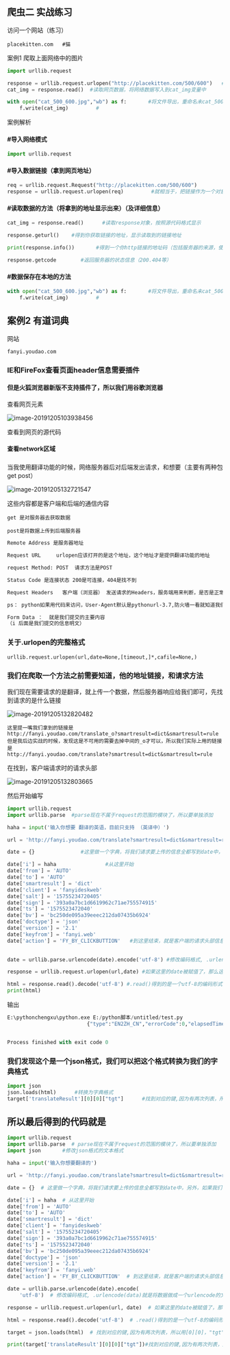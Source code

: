 ## 爬虫二 实战练习



访问一个网站（练习）

```
placekitten.com   #猫
```



案例1 爬取上面网络中的图片

```python
import urllib.request 

response = urllib.request.urlopen("http://placekitten.com/500/600")   #传入我们响应的连接 
cat_img = response.read()  #读取网页数据，将网络数据写入到cat_img变量中

with open("cat_500_600.jpg","wb") as f:       #将文件导出，重命名未cat_500_600 wb模式，到变量f，将f的数据写入到cat_img中
	f.write(cat_img)         #
```

案例解析

####  #导入网络模式

```python
import urllib.request        
```

#### #导入数据链接（拿到网页地址）

```python
req = urllib.request.Request("http://placekitten.com/500/600")
response = urllib.request.urlopen(req)         #就相当于，把链接作为一个对象，然后用open去手机request的对象，去解读
```

#### #读取数据的方法（将拿到的地址显示出来）（及详细信息）

```python
cat_img = response.read()      #读取response对象，按照源代码格式显示

response.geturl()    #得到你获取链接的地址，显示读取到的链接地址

print(response.info())       #得到一个你http链接的地址码（包括服务器的来源，使用的服务等等）（查看请求头部）

response.getcode        #返回服务器的状态信息（200.404等）
```

#### #数据保存在本地的方法

```python
with open("cat_500_600.jpg","wb") as f:       #将文件导出，重命名未cat_500_600 wb模式，到变量f，将f的数据写入到cat_img中
	f.write(cat_img)         #
```







## 案例2   有道词典



网站

```
fanyi.youdao.com
```

### IE和FireFox查看页面header信息需要插件

#### 但是火狐浏览器新版不支持插件了，所以我们用谷歌浏览器





查看网页元素

![image-20191205103938456](image/image-20191205103938456.png)

查看到网页的源代码

#### 查看network区域

### 



当我使用翻译功能的时候，网络服务器后对后端发出请求，和想要（主要有两种包  get post）

![image-20191205132721547](image/image-20191205132721547.png)

这些内容都是客户端和后端的通信内容

```
get 是对服务器去获取数据

post是将数据上传到后端服务器
```



```html
Remote Address 是服务器地址

Request URL     urlopen应该打开的是这个地址，这个地址才是提供翻译功能的地址

request Method: POST  请求方法是POST

Status Code 是连接状态 200是可连接，404是找不到

Request Headers   客户端（浏览器） 发送请求的Headers，服务端用来判断，是否是正常浏览器访问的（一般我们服务器用User-Agent来判断你是正常访问，还是非人类访问）

ps： python如果用代码来访问，User-Agent默认是pythonurl-3.7,防火墙一看就知道我们是代码，而不是浏览器访问，就给档掉了

Form Data ：  就是我们提交的主要内容
（i 后面是我们提交的信息明文）
```





### 关于.urlopen的完整格式

```
urllib.request.urlopen(url,date=None,[timeout,]*,cafile=None,)
```



### 我们在爬取一个方法之前需要知道，他的地址链接，和请求方法

我们现在需要请求的是翻译，就上传一个数据，然后服务器响应给我们即可，先找到请求的是什么链接

![image-20191205132820482](image/image-20191205132820482.png)

```
这里提一嘴我们拿到的链接是
http://fanyi.youdao.com/translate_o?smartresult=dict&smartresult=rule
但是我后边实战的时候，发现这是不可用的需要去掉中间的_o才可以，所以我们实际上用的链接是
http://fanyi.youdao.com/translate?smartresult=dict&smartresult=rule
```

在找到，客户端请求时的请求头部

![image-20191205132803665](image/image-20191205132803665.png)

然后开始编写

```python
import urllib.request
import urllib.parse  #parse现在不属于request的范围的模块了，所以要单独添加

haha = input('输入你想要 翻译的英语，目前只支持 （英译中）')

url = 'http://fanyi.youdao.com/translate?smartresult=dict&smartresult=rule'

date = {}               #这里做一个字典，将我们请求要上传的信息全都写到date中，另外，如果我们在下面urlopen中使用date，那么默认使用的请求方法就是POST

date['i'] = haha                #从这里开始
date['from'] = 'AUTO'
date['to'] = 'AUTO'
date['smartresult'] = 'dict'
date['client'] = 'fanyideskweb'
date['salt'] = '15755234720405'
date['sign'] = '393a0a7bc1d6619962c71ae755574915'
date['ts'] = '1575523472040'
date['bv'] = 'bc250de095a39eeec212da07435b6924'
date['doctype'] = 'json'
date['version'] = '2.1'
date['keyfrom'] = 'fanyi.web'
date['action'] = 'FY_BY_CLICKBUTTION'   #到这里结束，就是客户端的请求头部信息

    
date = urllib.parse.urlencode(date).encode('utf-8') #修改编码格式, .urlencode(data)就是将数据做成一个urlencode的文件个数，.encode('utf-8')就是将urlencode的文件格式做成一个utf-8的编码格式

response = urllib.request.urlopen(url,date) #如果这里的date被赋值了，那么这个请求就是以POST模式去请求

html = response.read().decode('utf-8') #.read()得到的是一个utf-8的编码形式的文件，  .decode('utf-8')就是将其他编码形式的文件更改为（utf-8的编码格式)，相当于，把.read()的编码文件，解码成一个utf-8的解码格式
print(html)

```

输出

```python
E:\pythonchengxu\python.exe E:/python脚本/untitled/test.py
                          {"type":"EN2ZH_CN","errorCode":0,"elapsedTime":1,"translateResult":[[{"src":"haha","tgt":"哈哈"}]]}      #虽然可以出来翻译结果，但是不怎么好看


Process finished with exit code 0
```



### 我们发现这个是一个json格式，我们可以把这个格式转换为我们的字典格式

```python
import json
json.loads(html)      #转换为字典格式
target['translateResult'][0][0]["tgt"]      #找到对应的键,因为有两次列表，所以用[0][0]，"tgt"是列表中的键，调用键，就可以得到值
```

## 所以最后得到的代码就是

```python
import urllib.request    
import urllib.parse  # parse现在不属于request的范围的模块了，所以要单独添加
import json       #修改json格式的文本格式

haha = input('输入你想要翻译的')

url = 'http://fanyi.youdao.com/translate?smartresult=dict&smartresult=rule'

date = {}  # 这里做一个字典，将我们请求要上传的信息全都写到date中，另外，如果我们在下面urlopen中使用date，那么默认使用的请求方法就是POST

date['i'] = haha  # 从这里开始
date['from'] = 'AUTO'
date['to'] = 'AUTO'
date['smartresult'] = 'dict'
date['client'] = 'fanyideskweb'
date['salt'] = '15755234720405'
date['sign'] = '393a0a7bc1d6619962c71ae755574915'
date['ts'] = '1575523472040'
date['bv'] = 'bc250de095a39eeec212da07435b6924'
date['doctype'] = 'json'
date['version'] = '2.1'
date['keyfrom'] = 'fanyi.web'
date['action'] = 'FY_BY_CLICKBUTTION'  # 到这里结束，就是客户端的请求头部信息

date = urllib.parse.urlencode(date).encode(
    'utf-8')  # 修改编码格式, .urlencode(data)就是将数据做成一个urlencode的文件个数，.encode('utf-8')就是将urlencode的文件格式做成一个utf-8的编码格式

response = urllib.request.urlopen(url, date)  # 如果这里的date被赋值了，那么这个请求就是以POST模式去请求

html = response.read().decode('utf-8')  # .read()得到的是一个utf-8的编码形式的文件，  .decode('utf-8')就是将其他编码形式的文件更改为（utf-8的编码格式)，相当于，把.read()的编码文件，解码成一个utf-8的解码格式

target = json.loads(html)  # 找到对应的键,因为有两次列表，所以用[0][0]，"tgt"是列表中的键，调用键，就可以得到值

print(target['translateResult'][0][0]["tgt"])#找到对应的键,因为有两次列表，所以用[0][0]，"tgt"是列表中的键，调用键，就可以得到值

```

